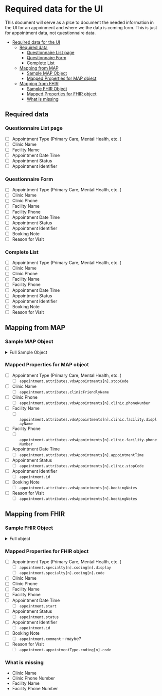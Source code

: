# Required data for the UI

This document will serve as a plce to document the needed information in the UI for an appoinment and where we the data is coming form. This is just for appointment data, not questionnaire data.

- [Required data for the UI](#required-data-for-the-ui)
  - [Required data](#required-data)
    - [Questionnaire List page](#questionnaire-list-page)
    - [Questionnaire Form](#questionnaire-form)
    - [Complete List](#complete-list)
  - [Mapping from MAP](#mapping-from-map)
    - [Sample MAP Object](#sample-map-object)
    - [Mapped Properties for MAP object](#mapped-properties-for-map-object)
  - [Mapping from FHIR](#mapping-from-fhir)
    - [Sample FHIR Object](#sample-fhir-object)
    - [Mapped Properties for FHIR object](#mapped-properties-for-fhir-object)
    - [What is missing](#what-is-missing)

## Required data

### Questionnaire List page

- [ ] Appointment Type (Primary Care, Mental Health, etc. )
- [ ] Clinic Name
- [ ] Facility Name
- [ ] Appointment Date Time
- [ ] Appointment Status
- [ ] Appointment Identifier

### Questionnaire Form

- [ ] Appointment Type (Primary Care, Mental Health, etc. )
- [ ] Clinic Name
- [ ] Clinic Phone
- [ ] Facility Name
- [ ] Facility Phone
- [ ] Appointment Date Time
- [ ] Appointment Status
- [ ] Appointment Identifier
- [ ] Booking Note
- [ ] Reason for Visit

### Complete List

- [ ] Appointment Type (Primary Care, Mental Health, etc. )
- [ ] Clinic Name
- [ ] Clinic Phone
- [ ] Facility Name
- [ ] Facility Phone
- [ ] Appointment Date Time
- [ ] Appointment Status
- [ ] Appointment Identifier
- [ ] Booking Note
- [ ] Reason for Visit

## Mapping from MAP

### Sample MAP Object

<details>
  <summary>Full Sample Object</summary>
    ```
  "appointment": {
    "id": "195bc02c0518870fc6b1e302cfc326b60",
    "type": "va_appointments",
    "attributes": {
     "startDate": "2020-08-26T15:00:00Z",
     "sta6aid": "983",
     "clinicId": "848",
     "clinicFriendlyName": "CHY PC VAR2",
     "facilityId": "983",
     "communityCare": false,
     "patientIcn": "1013124304V115761",
     "vdsAppointments": [{
      "bookingNotes": "Follow-up/Routine: testing reason for visit field availability",
      "appointmentLength": "20",
      "id": "848;20200826.090000",
      "appointmentTime": "2021-03-27T15:00:00Z",
      "clinic": {
       "name": "CHY PC VAR2",
       "stopCode": "323"
       "askForCheckIn": false,
              "facilityCode": "983",
              "phoneNumber":"5558675309",
              "facility": {
                "displayName": "VDS Facility Primary Care Display Name"
                "phoneNumber":"5558675309",
              },
      },
      "type": "REGULAR",
      "currentStatus": "FUTURE"
     }],
     "vvsAppointments": []
    }
   },
    ```
</details>

### Mapped Properties for MAP object

- [ ] Appointment Type (Primary Care, Mental Health, etc. )
  - [ ] `appointment.attributes.vdsAppointments[n].stopCode`
- [ ] Clinic Name
  - [ ] `appointment.attributes.clinicFriendlyName`
- [ ] Clinic Phone
  - [ ] `appointment.attributes.vdsAppointments[n].clinic.phoneNumber`
- [ ] Facility Name
  - [ ] `appointment.attributes.vdsAppointments[n].clinic.facility.displayName`
- [ ] Facility Phone
  - [ ] `appointment.attributes.vdsAppointments[n].clinic.facility.phoneNumber`
- [ ] Appointment Date Time
  - [ ] `appointment.attributes.vdsAppointments[n].appointmentTime`
- [ ] Appointment Status
  - [ ] `appointment.attributes.vdsAppointments[n].clinic.stopCode`
- [ ] Appointment Identifier
  - [ ] `appointment.id`
- [ ] Booking Note
  - [ ] `appointment.attributes.vdsAppointments[n].bookingNotes`
- [ ] Reason for Visit
  - [ ] `appointment.attributes.vdsAppointments[n].bookingNotes`

## Mapping from FHIR

### Sample FHIR Object

<details>
  <summary>Full object</summary>
  ```
  {
    appointment: {
      "resourceType" : "Appointment",
      "id" : "202008211400983000084800000000000000",
      "text" : {
        "status" : "generated",
        "div" : "<div xmlns=\"http://www.w3.org/1999/xhtml\">Brian MRI results discussion</div>"
      },
      "status" : "booked",
      "serviceCategory" : [
        {
          "coding" : [
            {
              "system" : "http://example.org/service-category",
              "code" : "gp",
              "display" : "General Practice"
            }
          ]
        }
      ],
      "serviceType" : [
        {
          "coding" : [
            {
              "code" : "52",
              "display" : "General Discussion"
            }
          ]
        }
      ],
      "specialty" : [
        {
          "coding" : [
            {
              "system" : "http://snomed.info/sct",
              "code" : "394814009",
              "display" : "General practice"
            }
          ]
        }
      ],
      "appointmentType" : {
        "coding" : [
          {
            "system" : "http://terminology.hl7.org/CodeSystem/v2-0276",
            "code" : "FOLLOWUP",
            "display" : "A follow up visit from a previous appointment"
          }
        ]
      },
      "reasonReference" : [
        {
          "reference" : "Condition/example",
          "display" : "Severe burn of left ear"
        }
      ],
      "priority" : 5,
      "description" : "Discussion on the results of your recent MRI",
      "start" : "2013-12-10T09:00:00Z",
      "end" : "2013-12-10T11:00:00Z",
      "created" : "2013-10-10",
      "comment" : "Further expand on the results of the MRI and determine the next actions that may be appropriate.",
      "basedOn" : [
        {
          "reference" : "ServiceRequest/myringotomy"
        }
      ],
      "participant" : [
        {
          "actor" : {
            "reference" : "Patient/1008596379V859838",
            "display" : "Peter James Chalmers"
          },
          "required" : "required",
          "status" : "accepted"
        },
        {
          "type" : [
            {
              "coding" : [
                {
                  "system" : "http://terminology.hl7.org/CodeSystem/v3-ParticipationType",
                  "code" : "ATND"
                }
              ]
            }
          ],
          "actor" : {
            "reference" : "Practitioner/I2-6NVSMKEGQKNB3KRDXBGE7NRIEY000000",
            "display" : "Dr Adam Careful"
          },
          "required" : "required",
          "status" : "accepted"
        },
        {
          "actor" : {
            "reference" : "Location/534-12975",
            "display" : "NORTH CHARLESTON VA CBOC, PRIMARY CARE/MEDICINE"
          },
          "required" : "required",
          "status" : "accepted"
        }
      ]
    }
  }
  ```
</details>

### Mapped Properties for FHIR object

- [ ] Appointment Type (Primary Care, Mental Health, etc. )
  - [ ] `appointment.specialty[n].coding[n].display`
  - [ ] `appointment.specialty[n].coding[n].code`
- [ ] Clinic Name
- [ ] Clinic Phone
- [ ] Facility Name
- [ ] Facility Phone
- [ ] Appointment Date Time
  - [ ] `appointment.start`
- [ ] Appointment Status
  - [ ] `appointment.status`
- [ ] Appointment Identifier
  - [ ] `appointment.id`
- [ ] Booking Note
  - [ ] `appointment.comment` - maybe?
- [ ] Reason for Visit
  - [ ] `appointment.appointmentType.coding[n].code`

### What is missing

- Clinic Name
- Clinic Phone Number
- Facility Name
- Facility Phone Number
